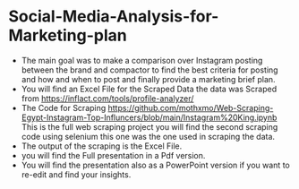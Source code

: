 # Social-Media-Analysis-for-Marketing-plan
- The main goal was to make a comparison over Instagram posting between the brand and compactor to find the best criteria for posting and how and when to post and finally provide a marketing brief plan.
- You will find an Excel File for the Scraped Data the data was Scraped from https://inflact.com/tools/profile-analyzer/ 
- The Code for Scraping https://github.com/mothxmo/Web-Scraping-Egypt-Instagram-Top-Influncers/blob/main/Instagram%20King.ipynb This is the full web scraping project you will find the second scraping code using selenium this one was the one used in scraping the data.
- The output of the scraping is the Excel File.
- you will find the Full presentation in a Pdf version.
- You will find the presentation also as a PowerPoint version if you want to re-edit and find your insights.
